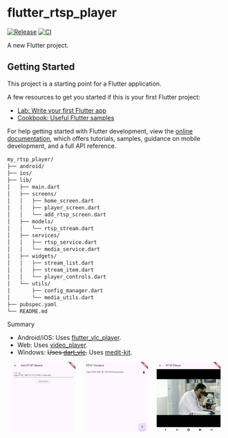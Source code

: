 # flutter_rtsp_player

[![Release](https://img.shields.io/github/v/release/xmaihh/flutter_rtsp_player)](https://github.com/xmaihh/flutter_rtsp_player/releases)
[![CI](https://github.com/xmaihh/flutter_rtsp_player/actions/workflows/ci.yml/badge.svg)](https://github.com/xmaihh/flutter_rtsp_player/actions/)

A new Flutter project.

## Getting Started

This project is a starting point for a Flutter application.

A few resources to get you started if this is your first Flutter project:

- [Lab: Write your first Flutter app](https://docs.flutter.dev/get-started/codelab)
- [Cookbook: Useful Flutter samples](https://docs.flutter.dev/cookbook)

For help getting started with Flutter development, view the
[online documentation](https://docs.flutter.dev/), which offers tutorials,
samples, guidance on mobile development, and a full API reference.


```
my_rtsp_player/
├── android/
├── ios/
├── lib/
│   ├── main.dart
│   ├── screens/
│   │   ├── home_screen.dart
│   │   ├── player_screen.dart
│   │   └── add_rtsp_screen.dart
│   ├── models/
│   │   └── rtsp_stream.dart
│   ├── services/
│   │   ├── rtsp_service.dart
│   │   └── media_service.dart
│   ├── widgets/
│   │   ├── stream_list.dart
│   │   ├── stream_item.dart
│   │   └── player_controls.dart
│   └── utils/
│       ├── config_manager.dart
│       └── media_utils.dart
├── pubspec.yaml
└── README.md
```

Summary
- Android/iOS: Uses [flutter_vlc_player](https://pub.dev/packages/flutter_vlc_player).
- Web: Uses [video_player](https://pub.dev/packages/video_player).
- Windows: ~~Uses [dart_vlc](https://pub.dev/packages/dart_vlc).~~ Uses [medit-kit](https://pub.dev/packages/media_kit).

<div style="display: flex; align-items: center;">
    <div style="position: relative; display: inline-block; margin: 0 10px;">
        <img src="docs/screenshot/add_rtsp_screen.png" alt="pic1" style="display: block; max-width: 100%; height: auto;">
    </div>
    <div style="position: relative; display: inline-block; margin: 0 10px;">
        <img src="docs/screenshot/home_scren.png" alt="pic2" style="display: block; max-width: 100%; height: auto;">
    </div>
    <div style="position: relative; display: inline-block; margin: 0 10px;">
        <img src="docs/screenshot/player_screen.png" alt="pic3" style="display: block; max-width: 100%; height: auto;">
    </div>
</div>
